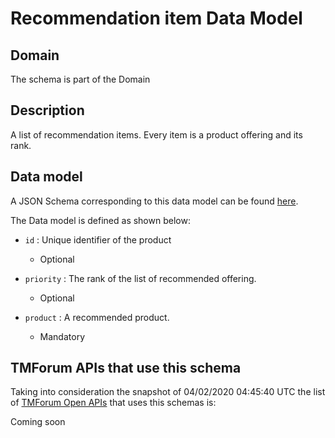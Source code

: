 # Recommendation item Data Model

## Domain

The  schema is part of the  Domain

## Description

A list of recommendation items. Every item is a product offering and its rank.

## Data model

A JSON Schema corresponding to this data model can be found
[here](https://github.com/tmforum-rand/schemas/blob/candidates/Product/RecommendationItem.schema.json).

The Data model is defined as shown below:
- `id` : Unique identifier of the product

  - Optional

- `priority` : The rank of the list of recommended offering.

  - Optional

- `product` : A recommended product.

  - Mandatory





## TMForum APIs that use this schema

Taking into consideration the snapshot of 04/02/2020 04:45:40 UTC the list of [TMForum Open APIs](https://www.tmforum.org/open-apis/) that uses this schemas is:

Coming soon